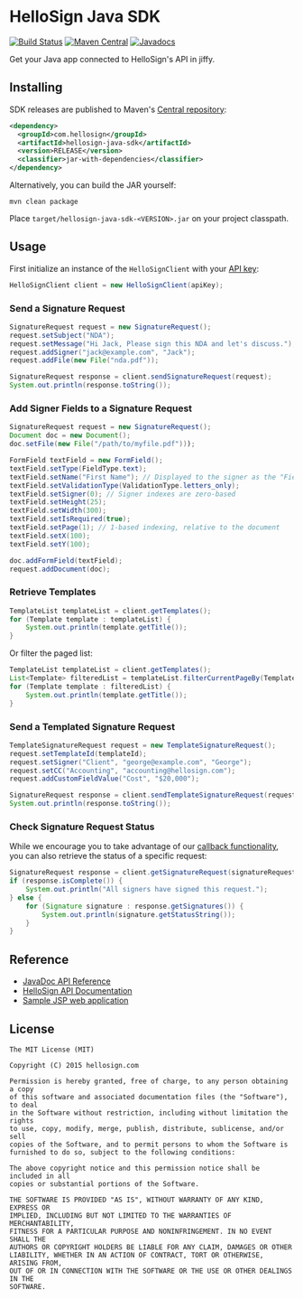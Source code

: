 # HelloSign Java SDK 
[![Build Status](https://travis-ci.org/hellosign/hellosign-java-sdk.svg?branch=v3)](https://travis-ci.org/hellosign/hellosign-java-sdk) [![Maven Central](https://maven-badges.herokuapp.com/maven-central/com.hellosign/hellosign-java-sdk/badge.svg)](https://maven-badges.herokuapp.com/maven-central/com.hellosign/hellosign-java-sdk/) [![Javadocs](http://javadoc.io/badge/com.hellosign/hellosign-java-sdk.svg)](http://javadoc.io/doc/com.hellosign/hellosign-java-sdk)

Get your Java app connected to HelloSign's API in jiffy.

## Installing

SDK releases are published to Maven's [Central repository](https://repo1.maven.org/maven2/com/hellosign/hellosign-java-sdk/):

```xml
<dependency>
  <groupId>com.hellosign</groupId>
  <artifactId>hellosign-java-sdk</artifactId>
  <version>RELEASE</version>
  <classifier>jar-with-dependencies</classifier>
</dependency>
```

Alternatively, you can build the JAR yourself:

    mvn clean package

Place `target/hellosign-java-sdk-<VERSION>.jar` on your project classpath.

## Usage

First initialize an instance of the `HelloSignClient` with your [API key](https://app.hellosign.com/home/myAccount/current_tab/integrations#api):

```java
HelloSignClient client = new HelloSignClient(apiKey);
```

### Send a Signature Request

```java
SignatureRequest request = new SignatureRequest();
request.setSubject("NDA");
request.setMessage("Hi Jack, Please sign this NDA and let's discuss.");
request.addSigner("jack@example.com", "Jack");
request.addFile(new File("nda.pdf"));

SignatureRequest response = client.sendSignatureRequest(request);
System.out.println(response.toString());
```

### Add Signer Fields to a Signature Request

```java
SignatureRequest request = new SignatureRequest();
Document doc = new Document();
doc.setFile(new File("/path/to/myfile.pdf")));

FormField textField = new FormField();
textField.setType(FieldType.text);
textField.setName("First Name"); // Displayed to the signer as the "Field Label"
textField.setValidationType(ValidationType.letters_only);
textField.setSigner(0); // Signer indexes are zero-based
textField.setHeight(25);
textField.setWidth(300);
textField.setIsRequired(true);
textField.setPage(1); // 1-based indexing, relative to the document
textField.setX(100);
textField.setY(100);

doc.addFormField(textField);
request.addDocument(doc);
```

### Retrieve Templates

```java
TemplateList templateList = client.getTemplates();
for (Template template : templateList) {
    System.out.println(template.getTitle());
}
```

Or filter the paged list:

```java
TemplateList templateList = client.getTemplates();
List<Template> filteredList = templateList.filterCurrentPageBy(Template.TEMPLATE_TITLE, "W-2 Template");
for (Template template : filteredList) {
    System.out.println(template.getTitle());
}
```

### Send a Templated Signature Request

```java
TemplateSignatureRequest request = new TemplateSignatureRequest();
request.setTemplateId(templateId);
request.setSigner("Client", "george@example.com", "George");
request.setCC("Accounting", "accounting@hellosign.com");
request.addCustomFieldValue("Cost", "$20,000");

SignatureRequest response = client.sendTemplateSignatureRequest(request);
System.out.println(response.toString());
```

### Check Signature Request Status

While we encourage you to take advantage of our [callback functionality](https://app.hellosign.com/api/eventsAndCallbacksWalkthrough), you can also retrieve the status of a specific request:

``` java
SignatureRequest response = client.getSignatureRequest(signatureRequestId);
if (response.isComplete()) {
    System.out.println("All signers have signed this request.");
} else {
    for (Signature signature : response.getSignatures()) {
        System.out.println(signature.getStatusString());
    }
}
```

## Reference

* [JavaDoc API Reference](http://www.javadoc.io/doc/com.hellosign/hellosign-java-sdk)
* [HelloSign API Documentation](https://app.hellosign.com/api/reference)
* [Sample JSP web application](https://www.github.com/cmpaul/jellosign)

## License

```
The MIT License (MIT)

Copyright (C) 2015 hellosign.com

Permission is hereby granted, free of charge, to any person obtaining a copy
of this software and associated documentation files (the "Software"), to deal
in the Software without restriction, including without limitation the rights
to use, copy, modify, merge, publish, distribute, sublicense, and/or sell
copies of the Software, and to permit persons to whom the Software is
furnished to do so, subject to the following conditions:

The above copyright notice and this permission notice shall be included in all
copies or substantial portions of the Software.

THE SOFTWARE IS PROVIDED "AS IS", WITHOUT WARRANTY OF ANY KIND, EXPRESS OR
IMPLIED, INCLUDING BUT NOT LIMITED TO THE WARRANTIES OF MERCHANTABILITY,
FITNESS FOR A PARTICULAR PURPOSE AND NONINFRINGEMENT. IN NO EVENT SHALL THE
AUTHORS OR COPYRIGHT HOLDERS BE LIABLE FOR ANY CLAIM, DAMAGES OR OTHER
LIABILITY, WHETHER IN AN ACTION OF CONTRACT, TORT OR OTHERWISE, ARISING FROM,
OUT OF OR IN CONNECTION WITH THE SOFTWARE OR THE USE OR OTHER DEALINGS IN THE
SOFTWARE.
```
